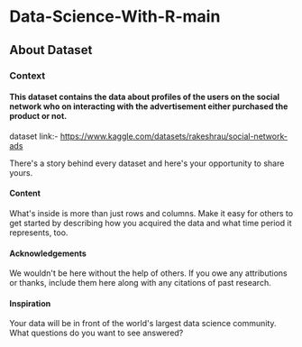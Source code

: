 # Data-Science-With-R-main

## About Dataset

### Context

#### This dataset contains the data about profiles of the users on the social network who on interacting with the advertisement either purchased the product or not.

dataset link:- https://www.kaggle.com/datasets/rakeshrau/social-network-ads

There's a story behind every dataset and here's your opportunity to share yours.

#### Content
What's inside is more than just rows and columns. Make it easy for others to get started by describing how you acquired the data and 
what time period it represents, too.

#### Acknowledgements
We wouldn't be here without the help of others. If you owe any attributions or thanks, include them here along with any citations of 
past research.

#### Inspiration
Your data will be in front of the world's largest data science community. What questions do you want to see answered?
